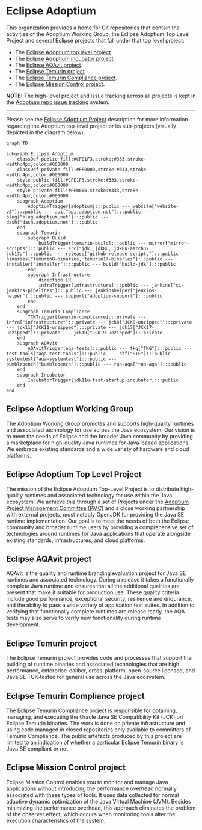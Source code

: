 # Eclipse Adoptium

This organization provides a home for Git repositories that contain the activities of the Adoptium Working Group, the Eclipse Adoptium Top Level Project and several Eclipse projects that fall under that top level project:

* The [Eclipse Adoptium top level project](https://projects.eclipse.org/projects/adoptium).
* The [Eclipse Adoptium incubator project](https://projects.eclipse.org/projects/adoptium.incubator).
* The [Eclipse AQAvit project](https://projects.eclipse.org/projects/adoptium.aqavit).
* The [Eclipse Temurin project](https://projects.eclipse.org/projects/adoptium.temurin).
* The [Eclipse Temurin Compliance project](https://projects.eclipse.org/projects/adoptium.temurin-compliance).
* The [Eclipse Mission Control project](https://projects.eclipse.org/projects/adoptium.mc).

**NOTE:** The high-level project and issue tracking across all projects is kept in the [Adoptium repo issue tracking](https://www.github.com/adoptium/adoptium/issues) system.

----

Please see the [Eclipse Adoptium Project](https://projects.eclipse.org/projects/adoptium) description for more information regarding the Adoptium top-level project or its sub-projects (visually depicted in the diagram below).

```mermaid
graph TD

subgraph Eclipse Adoptium
    classDef public fill:#CFE1F3,stroke:#333,stroke-width:4px,color:#000000
    classDef private fill:#FF0000,stroke:#333,stroke-width:4px,color:#000000
    style public fill:#CFE1F3,stroke:#333,stroke-width:4px,color:#000000
    style private fill:#FF0000,stroke:#333,stroke-width:4px,color:#000000
    subgraph Adoptium
        AdoptiumTrigger[adoptium]:::public --- website["website-v2"]:::public --- api["api.adoptium.net"]:::public --- blog["blog.adoptium.net"]:::public --- dash["dash.adoptium.net"]:::public
    end
    subgraph Temurin
        subgraph Build
            buildTrigger[temurin-build]:::public --- mirror["mirror-scripts"]:::public --- src["jdk, jdk8u, jdk8u-aarch32, jdk17u"]:::public --- release["github-release-scripts"]:::public --- binaries["temurin8-binaries, temurin17-binaries"]:::public --- installer["installer"]:::public --- build["build-jdk"]:::public
        end
        subgraph Infrastructure
            direction LR
            infraTrigger[infrastructure]:::public --- jenkins["ci-jenkins-pipelines"]:::public --- jenkinshelper["jenkins-helper"]:::public --- support["adoptium-support"]:::public
        end
    end
    subgraph Temurin Compliance
        TCKTrigger[temurin-compliance]:::private --- infra["infrastructure"]:::private --- jck8["JCK8-unzipped"]:::private --- jck11["JCK11-unzipped"]:::private --- jck17["JCK17-unzipped"]:::private --- jck19["JCK19-unzipped"]:::private
    end
    subgraph AQAvit
        AQAvitTrigger[aqa-tests]:::public --- tkg["TKG"]:::public --- test-tools["aqa-test-tools"]:::public --- stf["STF"]:::public --- systemtest["aqa-systemtest"]:::public --- bumblebench["bumblebench"]:::public --- run-aqa["run-aqa"]:::public
    end
    subgraph Incubator
        IncubatorTrigger[jdk11u-fast-startup-incubator]:::public
    end
end
```

## Eclipse Adoptium Working Group

The Adoptium Working Group promotes and supports high-quality runtimes and associated technology for use across the Java ecosystem.
Our vision is to meet the needs of Eclipse and the broader Java community by providing a marketplace for high-quality Java runtimes for
Java-based applications. We embrace existing standards and a wide variety of hardware and cloud platforms.

## Eclipse Adoptium Top Level Project

The mission of the Eclipse Adoptium Top-Level Project is to distribute high-quality runtimes and associated technology for use within the Java ecosystem.  We achieve this through a set of Projects under the [Adoptium Project Management Committee (PMC)](https://projects.eclipse.org/projects/adoptium/who) and a close working partnership with external projects, most notably OpenJDK for providing the Java SE runtime implementation. Our goal is to meet the needs of both the Eclipse community and broader runtime users by providing a comprehensive set of technologies around runtimes for Java applications that operate alongside existing standards, infrastructures, and cloud platforms.

## Eclipse AQAvit project

AQAvit is the quality and runtime branding evaluation project for Java SE runtimes and associated technology.  During a release it takes a functionally complete Java runtime and ensures that all the additional qualities are present that make it suitable for production use.  These quality criteria include good performance, exceptional security, resilience and endurance, and the ability to pass a wide variety of application test suites.  In addition to verifying that functionally complete runtimes are release ready, the AQA tests may also serve to verify new functionality during runtime development.

## Eclipse Temurin project

The Eclipse Temurin project provides code and processes that support the building of runtime binaries and associated technologies that are high performance, enterprise-caliber, cross-platform, open-source licensed, and Java SE TCK-tested for general use across the Java ecosystem.

## Eclipse Temurin Compliance project

The Eclipse Temurin Compliance project is responsible for obtaining, managing, and executing the Oracle Java SE Compatibility Kit (JCK) on Eclipse Temurin binaries.  The work is done on private infrastructure and using code managed in closed repositories only available to committers of Temurin Compliance.  The public artefacts produced by this project are limited to an indication of whether a particular Eclipse Temurin binary is Java SE compliant or not.

## Eclipse Mission Control project

Eclipse Mission Control enables you to monitor and manage Java applications without introducing the performance overhead normally associated with these types of tools. It uses data collected for normal adaptive dynamic optimization of the Java Virtual Machine (JVM). Besides minimizing the performance overhead, this approach eliminates the problem of the observer effect, which occurs when monitoring tools alter the execution characteristics of the system.
